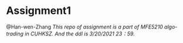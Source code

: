 # Assignment1
@Han-wen-Zhang
_This repo of assignment is a part of MFE5210 algo-trading in CUHKSZ._
_And the ddl is 3/20/2021 23：59._


